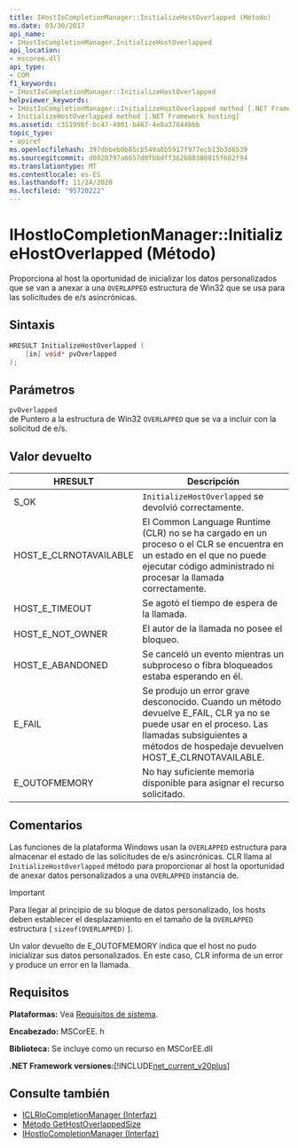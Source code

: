 ```yaml
---
title: IHostIoCompletionManager::InitializeHostOverlapped (Método)
ms.date: 03/30/2017
api_name:
- IHostIoCompletionManager.InitializeHostOverlapped
api_location:
- mscoree.dll
api_type:
- COM
f1_keywords:
- IHostIoCompletionManager::InitializeHostOverlapped
helpviewer_keywords:
- IHostIoCompletionManager::InitializeHostOverlapped method [.NET Framework hosting]
- InitializeHostOverlapped method [.NET Framework hosting]
ms.assetid: c35199bf-bc47-4901-b467-4e8a37644bbb
topic_type:
- apiref
ms.openlocfilehash: 397dbbeb0b85cb549a8b5917f977ecb13b3d6539
ms.sourcegitcommit: d8020797a6657d0fbbdff362b80300815f682f94
ms.translationtype: MT
ms.contentlocale: es-ES
ms.lasthandoff: 11/24/2020
ms.locfileid: "95720222"
---
```

# <a name="ihostiocompletionmanagerinitializehostoverlapped-method"></a>IHostIoCompletionManager::InitializeHostOverlapped (Método)

Proporciona al host la oportunidad de inicializar los datos personalizados que se van a anexar a una `OVERLAPPED` estructura de Win32 que se usa para las solicitudes de e/s asincrónicas.  
  
## <a name="syntax"></a>Sintaxis  
  
```cpp  
HRESULT InitializeHostOverlapped (  
    [in] void* pvOverlapped  
);  
```  
  
## <a name="parameters"></a>Parámetros  

 `pvOverlapped`  
 de Puntero a la estructura de Win32 `OVERLAPPED` que se va a incluir con la solicitud de e/s.  
  
## <a name="return-value"></a>Valor devuelto  
  
|HRESULT|Descripción|  
|-------------|-----------------|  
|S_OK|`InitializeHostOverlapped` se devolvió correctamente.|  
|HOST_E_CLRNOTAVAILABLE|El Common Language Runtime (CLR) no se ha cargado en un proceso o el CLR se encuentra en un estado en el que no puede ejecutar código administrado ni procesar la llamada correctamente.|  
|HOST_E_TIMEOUT|Se agotó el tiempo de espera de la llamada.|  
|HOST_E_NOT_OWNER|El autor de la llamada no posee el bloqueo.|  
|HOST_E_ABANDONED|Se canceló un evento mientras un subproceso o fibra bloqueados estaba esperando en él.|  
|E_FAIL|Se produjo un error grave desconocido. Cuando un método devuelve E_FAIL, CLR ya no se puede usar en el proceso. Las llamadas subsiguientes a métodos de hospedaje devuelven HOST_E_CLRNOTAVAILABLE.|  
|E_OUTOFMEMORY|No hay suficiente memoria disponible para asignar el recurso solicitado.|  
  
## <a name="remarks"></a>Comentarios  

 Las funciones de la plataforma Windows usan la `OVERLAPPED` estructura para almacenar el estado de las solicitudes de e/s asincrónicas. CLR llama al `InitializeHostOverlapped` método para proporcionar al host la oportunidad de anexar datos personalizados a una `OVERLAPPED` instancia de.  
  
> [!IMPORTANT]
> Para llegar al principio de su bloque de datos personalizado, los hosts deben establecer el desplazamiento en el tamaño de la `OVERLAPPED` estructura ( `sizeof(OVERLAPPED)` ).  
  
 Un valor devuelto de E_OUTOFMEMORY indica que el host no pudo inicializar sus datos personalizados. En este caso, CLR informa de un error y produce un error en la llamada.  
  
## <a name="requirements"></a>Requisitos  

 **Plataformas:** Vea [Requisitos de sistema](../../get-started/system-requirements.md).  
  
 **Encabezado:** MSCorEE. h  
  
 **Biblioteca:** Se incluye como un recurso en MSCorEE.dll  
  
 **.NET Framework versiones:**[!INCLUDE[net_current_v20plus](../../../../includes/net-current-v20plus-md.md)]  
  
## <a name="see-also"></a>Consulte también

- [ICLRIoCompletionManager (Interfaz)](iclriocompletionmanager-interface.md)
- [Método GetHostOverlappedSize](ihostiocompletionmanager-gethostoverlappedsize-method.md)
- [IHostIoCompletionManager (Interfaz)](ihostiocompletionmanager-interface.md)
